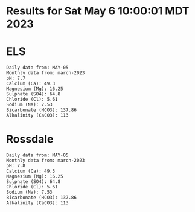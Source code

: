 # Results for Sat May  6 10:00:01 MDT 2023
# ELS
```
Daily data from: MAY-05
Monthly data from: march-2023
pH: 7.7
Calcium (Ca): 49.3
Magnesium (Mg): 16.25
Sulphate (SO4): 64.8
Chloride (Cl): 5.61
Sodium (Na): 7.53
Bicarbonate (HCO3): 137.86
Alkalinity (CaCO3): 113
```
# Rossdale
```
Daily data from: MAY-05
Monthly data from: march-2023
pH: 7.8
Calcium (Ca): 49.3
Magnesium (Mg): 16.25
Sulphate (SO4): 64.8
Chloride (Cl): 5.61
Sodium (Na): 7.53
Bicarbonate (HCO3): 137.86
Alkalinity (CaCO3): 113
```
